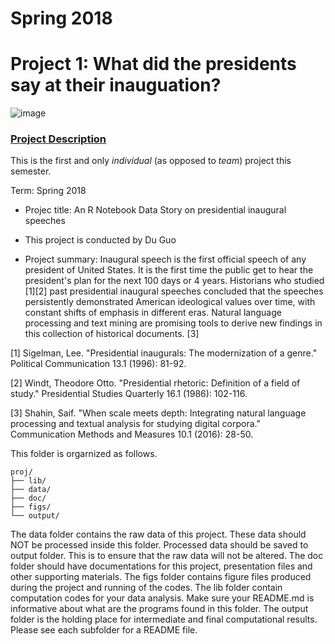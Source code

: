 # Spring 2018
# Project 1: What did the presidents say at their inauguation?

![image](figs/title.jpg)

### [Project Description](doc/)
This is the first and only *individual* (as opposed to *team*) project this semester. 

Term: Spring 2018

+ Projec title: An R Notebook Data Story on presidential inaugural speeches
+ This project is conducted by Du Guo

+ Project summary: Inaugural speech is the first official speech of any president of United States. It is the first time the public get to hear the president's plan for the next 100 days or 4 years. Historians who studied [1][2] past presidential inaugural speeches concluded that the speeches persistently demonstrated American ideological values over time, with constant shifts of emphasis in different eras. Natural language processing and text mining are promising tools to derive new findings in this collection of historical documents. [3]

[1] Sigelman, Lee. "Presidential inaugurals: The modernization of a genre." Political Communication 13.1 (1996): 81-92.

[2] Windt, Theodore Otto. "Presidential rhetoric: Definition of a field of study." Presidential Studies Quarterly 16.1 (1986): 102-116.

[3] Shahin, Saif. "When scale meets depth: Integrating natural language processing and textual analysis for studying digital corpora." Communication Methods and Measures 10.1 (2016): 28-50.

This folder is orgarnized as follows.

```
proj/
├── lib/
├── data/
├── doc/
├── figs/
└── output/
```
The data folder contains the raw data of this project. These data should NOT be processed inside this folder. Processed data should be saved to output folder. This is to ensure that the raw data will not be altered.
The doc folder should have documentations for this project, presentation files and other supporting materials.
The figs folder contains figure files produced during the project and running of the codes.
The lib folder contain computation codes for your data analysis. Make sure your README.md is informative about what are the programs found in this folder.
The output folder is the holding place for intermediate and final computational results.
Please see each subfolder for a README file.
